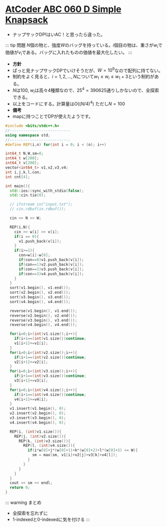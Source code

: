 # [AtCoder ABC 060 D Simple Knapsack](https://beta.atcoder.jp/contests/abc060/tasks/arc073_b)

- ナップサックDP!はいAC！と思ったら違った。

::: tip 問題
$N$個の物と、強度$W$のバッグを持っている。$i$個目の物は、重さが$w_i$で価値が$v_i$である。バッグに入れたものの価値を最大化したい。
:::

- __方針__
- ぱっと見ナップサックDPでいけそうだが、$W=10^9$なので配列に持てない。
- 制約をよく見ると、$i=1,2,...,N$について$w_1 \leq w_i \leq w_1 + 3$という制約がある。
- $N$は$100$, $w_i$は高々$4$種類なので、$25^4 = 390625$通りしかないので、全探索できる。
- 以上をコードにする。計算量は$O((N/4)^4)$ ただし$N=100$
- __備考__
- mapに持つことでDPが使えたようです。

```cpp
#include <bits/stdc++.h>
//---------------------------
using namespace std;
//---------------------------
#define REP(i,n) for(int i = 0; i < (n); i++)

int64_t N,W,sm=0;
int64_t w[200];
int64_t v[200];
vector<int64_t> v1,v2,v3,v4;
int i,j,k,l,con;
int cnt[4];

int main(){
  std::ios::sync_with_stdio(false);
  std::cin.tie(0);

  // ifstream in("input.txt");
  // cin.rdbuf(in.rdbuf());

  cin >> N >> W;

  REP(i,N){
    cin >> w[i] >> v[i];
    if(i == 0){
      v1.push_back(v[i]);
    }
    if(i>=1){
      con=w[i]-w[0];
      if(con==0)v1.push_back(v[i]);
      if(con==1)v2.push_back(v[i]);
      if(con==2)v3.push_back(v[i]);
      if(con==3)v4.push_back(v[i]);
    }
  }
  sort(v1.begin(), v1.end());
  sort(v2.begin(), v2.end());
  sort(v3.begin(), v3.end());
  sort(v4.begin(), v4.end());

  reverse(v1.begin(), v1.end());
  reverse(v2.begin(), v2.end());
  reverse(v3.begin(), v3.end());
  reverse(v4.begin(), v4.end());

  for(i=0;i<(int)v1.size();i++){
    if(i+1==(int)v1.size())continue;
    v1[i+1]+=v1[i];
  }
  for(i=0;i<(int)v2.size();i++){
    if(i+1==(int)v2.size())continue;
    v2[i+1]+=v2[i];
  }
  for(i=0;i<(int)v3.size();i++){
    if(i+1==(int)v3.size())continue;
    v3[i+1]+=v3[i];
  }
  for(i=0;i<(int)v4.size();i++){
    if(i+1==(int)v4.size())continue;
    v4[i+1]+=v4[i];
  }
  v1.insert(v1.begin(), 0);
  v2.insert(v2.begin(), 0);
  v3.insert(v3.begin(), 0);
  v4.insert(v4.begin(), 0);

  REP(i, (int)v1.size()){
    REP(j, (int)v2.size()){
      REP(k, (int)v3.size()){
        REP(l, (int)v4.size()){
          if(i*w[0]+j*(w[0]+1)+k*(w[0]+2)+l*(w[0]+3) <= W){
            sm = max(sm, v1[i]+v2[j]+v3[k]+v4[l]);
          }
        }
      }
    }
  }
  cout << sm << endl;
  return 0;
}
```

::: warning まとめ
- 全探索を忘れずに
- 1-indexedと0-indexedに気を付ける
:::